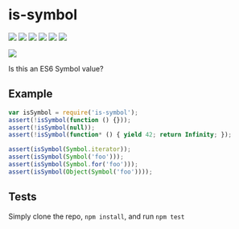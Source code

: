 # is-symbol

[![](https://img.shields.io/endpoint?url=https://github-actions-badge-u3jn4tfpocch.runkit.sh/inspect-js/is-symbol)](https://github.com/inspect-js/is-symbol/actions) [![](https://codecov.io/gh/inspect-js/is-symbol/branch/main/graphs/badge.svg)](https://app.codecov.io/gh/inspect-js/is-symbol/) [![](https://david-dm.org/inspect-js/is-symbol.svg)](https://david-dm.org/inspect-js/is-symbol) [![](https://david-dm.org/inspect-js/is-symbol/dev-status.svg)](https://david-dm.org/inspect-js/is-symbol#info=devDependencies) [![](https://img.shields.io/npm/l/is-symbol.svg)](https://github.com/giulibar/Konect/tree/36adf0373135e1ba10f3740caa61d089557aa08e/node_modules/is-symbol/LICENSE/README.md) [![](https://img.shields.io/npm/dm/is-symbol.svg)](https://npm-stat.com/charts.html?package=is-symbol)

[![](https://nodei.co/npm/is-symbol.png?downloads=true&stars=true)](https://npmjs.org/package/is-symbol)

Is this an ES6 Symbol value?

## Example

```javascript
var isSymbol = require('is-symbol');
assert(!isSymbol(function () {}));
assert(!isSymbol(null));
assert(!isSymbol(function* () { yield 42; return Infinity; });

assert(isSymbol(Symbol.iterator));
assert(isSymbol(Symbol('foo')));
assert(isSymbol(Symbol.for('foo')));
assert(isSymbol(Object(Symbol('foo'))));
```

## Tests

Simply clone the repo, `npm install`, and run `npm test`

